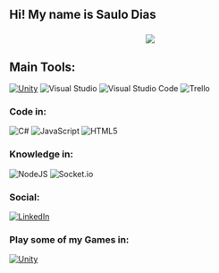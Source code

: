 ## Hi! My name is Saulo Dias

###

<div align="center">
  <img src="https://user-images.githubusercontent.com/74038190/225813708-98b745f2-7d22-48cf-9150-083f1b00d6c9.gif"  />

</div>

## Main Tools:

[![Unity](https://img.shields.io/badge/Unity%20Engine-3a464b.svg?style=for-the-badge&logo=unity)](https://unity3d.com)
![Visual Studio](https://img.shields.io/badge/Visual%20Studio-5C2D91.svg?style=for-the-badge&logo=visual-studio&logoColor=white)
![Visual Studio Code](https://img.shields.io/badge/Visual%20Studio%20Code-0078d7.svg?style=for-the-badge&logo=visual-studio-code&logoColor=white)
![Trello](  https://img.shields.io/badge/Trello-0052CC?style=for-the-badge&logo=trello&logoColor=white)

### Code in:


![C#](https://img.shields.io/badge/c%23-0078d7.svg?style=for-the-badge&logo=csharp&logoColor=white)
![JavaScript](https://img.shields.io/badge/javascript-%23323330.svg?style=for-the-badge&logo=javascript&logoColor=%23F7DF1E)
![HTML5](https://img.shields.io/badge/html5-%23E34F26.svg?style=for-the-badge&logo=html5&logoColor=white)


### Knowledge in:
![NodeJS](https://img.shields.io/badge/node.js-6DA55F?style=for-the-badge&logo=node.js&logoColor=white)
![Socket.io](https://img.shields.io/badge/Socket.io-black?style=for-the-badge&logo=socket.io&badgeColor=010101)

### Social:
[![LinkedIn](https://img.shields.io/badge/linkedin-%230077B5.svg?style=for-the-badge&logo=linkedin&logoColor=white)](www.linkedin.com/in/saulo-dias-16ba4027a)

###


### Play some of my Games in:
[![Unity](https://img.shields.io/badge/Game%20Jolt-%2338B2AC.svg?style=for-the-badge)](https://gamejolt.com/@Vordock/games)


